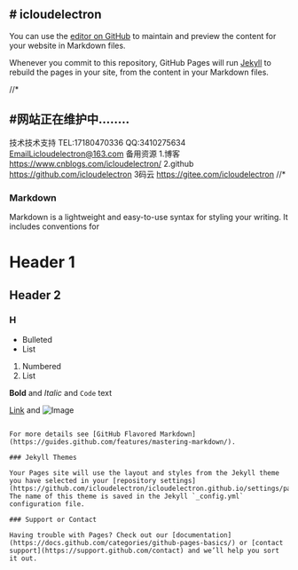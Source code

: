 ## # icloudelectron
You can use the [editor on GitHub](https://github.com/icloudelectron/icloudelectron.github.io/edit/main/index.md) to maintain and preview the content for your website in Markdown files.

Whenever you commit to this repository, GitHub Pages will run [Jekyll](https://jekyllrb.com/) to rebuild the pages in your site, from the content in your Markdown files.



//*
## #网站正在维护中........
技术技术支持
TEL:17180470336
QQ:3410275634
EmailLicloudelectron@163.com
备用资源
1.博客 https://www.cnblogs.com/icloudelectron/
2.github https://github.com/icloudelectron
3码云 https://gitee.com/icloudelectron
//*






### Markdown

Markdown is a lightweight and easy-to-use syntax for styling your writing. It includes conventions for


# Header 1
## Header 2
### H
- Bulleted
- List

1. Numbered
2. List

**Bold** and _Italic_ and `Code` text

[Link](url) and ![Image](src)
```

For more details see [GitHub Flavored Markdown](https://guides.github.com/features/mastering-markdown/).

### Jekyll Themes

Your Pages site will use the layout and styles from the Jekyll theme you have selected in your [repository settings](https://github.com/icloudelectron/icloudelectron.github.io/settings/pages). The name of this theme is saved in the Jekyll `_config.yml` configuration file.

### Support or Contact

Having trouble with Pages? Check out our [documentation](https://docs.github.com/categories/github-pages-basics/) or [contact support](https://support.github.com/contact) and we’ll help you sort it out.
